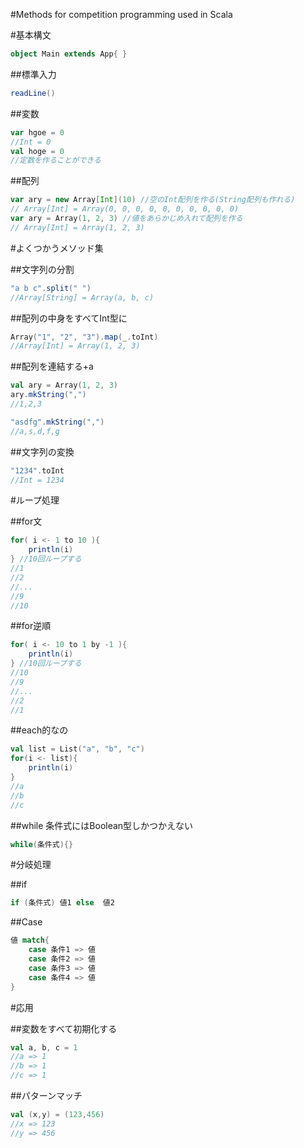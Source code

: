 #Methods for competition programming used in Scala

#基本構文

~~~scala
object Main extends App{ }
~~~

##標準入力

~~~scala
readLine()
~~~

##変数

~~~scala
var hgoe = 0
//Int = 0
val hoge = 0
//定数を作ることができる
~~~~~

##配列

~~~scala
var ary = new Array[Int](10) //空のInt配列を作る(String配列も作れる)
// Array[Int] = Array(0, 0, 0, 0, 0, 0, 0, 0, 0, 0)
var ary = Array(1, 2, 3) //値をあらかじめ入れて配列を作る
// Array[Int] = Array(1, 2, 3)
~~~

#よくつかうメソッド集

##文字列の分割

~~~scala
"a b c".split(" ")
//Array[String] = Array(a, b, c)
~~~

##配列の中身をすべてInt型に

~~~scala
Array("1", "2", "3").map(_.toInt)
//Array[Int] = Array(1, 2, 3)
~~~

##配列を連結する+a

~~~scala
val ary = Array(1, 2, 3)
ary.mkString(",")
//1,2,3

"asdfg".mkString(",")
//a,s,d,f,g
~~~

##文字列の変換

~~~scala
"1234".toInt
//Int = 1234
~~~

#ループ処理

##for文

~~~scala
for( i <- 1 to 10 ){
    println(i)
} //10回ループする
//1
//2
//...
//9
//10
~~~

##for逆順
~~~scala
for( i <- 10 to 1 by -1 ){
    println(i)
} //10回ループする
//10
//9
//...
//2
//1
~~~

##each的なの

~~~scala
val list = List("a", "b", "c")
for(i <- list){
    println(i)
}
//a
//b
//c
~~~

##while
条件式にはBoolean型しかつかえない

~~~scala
while(条件式){}
~~~


#分岐処理

##if

~~~scala
if (条件式) 値1 else  値2
~~~

##Case

~~~scala
値 match{
    case 条件1 => 値 
    case 条件2 => 値 
    case 条件3 => 値 
    case 条件4 => 値 
}
~~~

#応用

##変数をすべて初期化する

~~~scala
val a, b, c = 1
//a => 1
//b => 1
//c => 1
~~~

##パターンマッチ

~~~scala
val (x,y) = (123,456)
//x => 123
//y => 456
~~~
